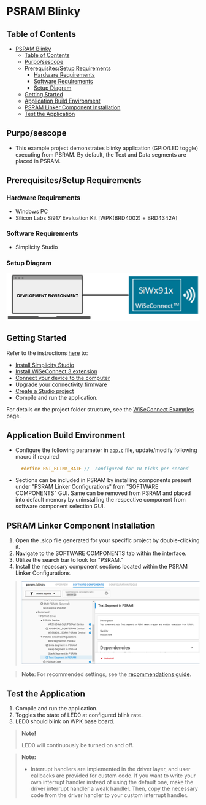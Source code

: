 # PSRAM Blinky

## Table of Contents

- [PSRAM Blinky](#psram-blinky)
  - [Table of Contents](#table-of-contents)
  - [Purpo/sescope](#purposescope)
  - [Prerequisites/Setup Requirements](#prerequisitessetup-requirements)
    - [Hardware Requirements](#hardware-requirements)
    - [Software Requirements](#software-requirements)
    - [Setup Diagram](#setup-diagram)
  - [Getting Started](#getting-started)
  - [Application Build Environment](#application-build-environment)
  - [PSRAM Linker Component Installation](#psram-linker-component-installation)
  - [Test the Application](#test-the-application)

## Purpo/sescope

- This example project demonstrates blinky application (GPIO/LED toggle) executing from PSRAM. By default, the Text and Data segments are placed in PSRAM.

## Prerequisites/Setup Requirements

### Hardware Requirements

- Windows PC
- Silicon Labs Si917 Evaluation Kit [WPK(BRD4002) + BRD4342A]

### Software Requirements

- Simplicity Studio

### Setup Diagram

 ![Figure: setupdiagram](resources/readme/setupdiagram.png)

## Getting Started

Refer to the instructions [here](https://docs.silabs.com/wiseconnect/latest/wiseconnect-getting-started/) to:

- [Install Simplicity Studio](https://docs.silabs.com/wiseconnect/latest/wiseconnect-developers-guide-developing-for-silabs-hosts/#install-simplicity-studio)
- [Install WiSeConnect 3 extension](https://docs.silabs.com/wiseconnect/latest/wiseconnect-developers-guide-developing-for-silabs-hosts/#install-the-wi-se-connect-3-extension)
- [Connect your device to the computer](https://docs.silabs.com/wiseconnect/latest/wiseconnect-developers-guide-developing-for-silabs-hosts/#connect-si-wx91x-to-computer)
- [Upgrade your connectivity firmware ](https://docs.silabs.com/wiseconnect/latest/wiseconnect-developers-guide-developing-for-silabs-hosts/#update-si-wx91x-connectivity-firmware)
- [Create a Studio project ](https://docs.silabs.com/wiseconnect/latest/wiseconnect-developers-guide-developing-for-silabs-hosts/#create-a-project)
- Compile and run the application.

For details on the project folder structure, see the [WiSeConnect Examples](https://docs.silabs.com/wiseconnect/latest/wiseconnect-examples/#example-folder-structure) page.

## Application Build Environment

- Configure the following parameter in [`app.c`](https://github.com/SiliconLabs/wiseconnect/blob/master/examples/si91x_soc/peripheral/psram_blinky/app.c) file, update/modify following macro if required

  ```C
    #define RSI_BLINK_RATE //  configured for 10 ticks per second   
  ```   
- Sections can be included in PSRAM by installing components present under "PSRAM Linker Configurations" from "SOFTWARE COMPONENTS" GUI. Same can be removed from PSRAM and placed into default memory by uninstalling the respective component from software component selection GUI. 

## PSRAM Linker Component Installation

1. Open the .slcp file generated for your specific project by double-clicking it.
2. Navigate to the SOFTWARE COMPONENTS tab within the interface.
3. Utilize the search bar to look for "PSRAM."
4. Install the necessary component sections located within the PSRAM Linker Configurations.

> ![Figure: section_component_installation](resources/readme/section_component_installation.png)

> **Note**: For recommended settings, see the [recommendations guide](https://docs.silabs.com/wiseconnect/latest/wiseconnect-developers-guide-prog-recommended-settings/).

## Test the Application

1. Compile and run the application.
2. Toggles the state of LED0 at configured blink rate.
3. LED0 should blink on WPK base board.

> **Note!** 
>
> LED0 will continuously be turned on and off.



> **Note:**
>
> - Interrupt handlers are implemented in the driver layer, and user callbacks are provided for custom code. If you want to write your own interrupt handler instead of using the default one, make the driver interrupt handler a weak handler. Then, copy the necessary code from the driver handler to your custom interrupt handler.
